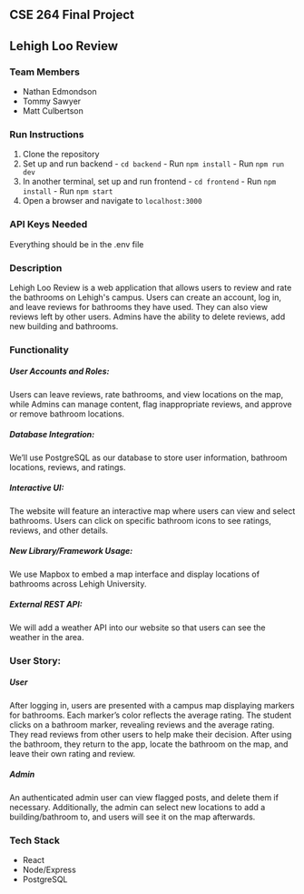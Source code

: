 ## CSE 264 Final Project
## Lehigh Loo Review

### Team Members
 - Nathan Edmondson
 - Tommy Sawyer
 - Matt Culbertson

 ### Run Instructions
  1. Clone the repository
  2. Set up and run backend
    - `cd backend`
    - Run `npm install`
    - Run `npm run dev`
  3. In another terminal, set up and run frontend
    - `cd frontend`
    - Run `npm install`
    - Run `npm start`
  4. Open a browser and navigate to `localhost:3000`

### API Keys Needed
Everything should be in the .env file

### Description
Lehigh Loo Review is a web application that allows users to review and rate the bathrooms on Lehigh's campus. Users can create an account, log in, and leave reviews for bathrooms they have used. They can also view reviews left by other users. Admins have the ability to delete reviews, add new building and bathrooms.

### Functionality
##### User Accounts and Roles:
Users can leave reviews, rate bathrooms, and view locations on the map, while Admins can manage content, flag inappropriate reviews, and approve or remove bathroom locations.
##### Database Integration:
We’ll use PostgreSQL as our database to store user information, bathroom locations, reviews, and ratings. 
##### Interactive UI:
The website will feature an interactive map where users can view and select bathrooms. Users can click on specific bathroom icons to see ratings, reviews, and other details.
##### New Library/Framework Usage:
We use Mapbox to embed a map interface and display locations of bathrooms across Lehigh University. 
##### External REST API:
We will add a weather API into our website so that users can see the weather in the area.

### User Story:
##### User
After logging in, users are presented with a campus map displaying markers for bathrooms. Each marker’s color reflects the average rating.
The student clicks on a bathroom marker, revealing reviews and the average rating. They read reviews from other users to help make their decision.
After using the bathroom, they return to the app, locate the bathroom on the map, and leave their own rating and review.
##### Admin
An authenticated admin user can view flagged posts, and delete them if necessary.
Additionally, the admin can select new locations to add a building/bathroom to, and users will see it on the map afterwards.

### Tech Stack
 - React 
 - Node/Express
 - PostgreSQL
